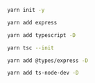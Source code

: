 ```bash
yarn init -y
```
```bash
yarn add express
```
```bash
yarn add typescript -D
```
```bash
yarn tsc --init
```
```bash
yarn add @types/express -D
```
```bash
yarn add ts-node-dev -D
```
```bash
```
```bash
```
```bash
```
```bash
```
```bash
```
```bash
```